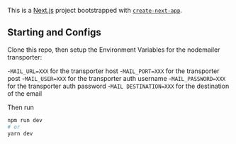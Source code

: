 This is a [Next.js](https://nextjs.org/) project bootstrapped with [`create-next-app`](https://github.com/vercel/next.js/tree/canary/packages/create-next-app).

## Starting and Configs

Clone this repo, 
then setup the Environment Variables for the nodemailer transporter:

-`MAIL_URL=XXX` for the transporter host
-`MAIL_PORT=XXX` for the transporter post
-`MAIL_USER=XXX` for the transporter auth username
-`MAIL_PASSWORD=XXX` for the transporter auth password
-`MAIL DESTINATION=XXX` for the destination of the email

Then run 
```bash
npm run dev
# or
yarn dev
```




